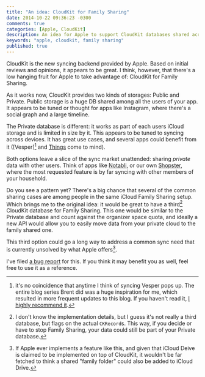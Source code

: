 ```yaml
---
title: "An idea: CloudKit for Family Sharing"
date: 2014-10-22 09:36:23 -0300
comments: true
categories: [Apple, CloudKit]
description: An idea for Apple to support CloudKit databases shared across members of your family sharing setup
keywords: "apple, cloudkit, family sharing"
published: true
---
```

CloudKit is the new syncing backend provided by Apple. Based on initial reviews and opinions, it appears to be great. I think, however, that there's a low hanging fruit for Apple to take advantage of: CloudKit for Family Sharing.

As it works now, CloudKit provides two kinds of storages: Public and Private. Public storage is a huge DB shared among all the users of your app. It appears to be tuned or thought for apps like Instagram, where there's a social graph and a large timeline.

The Private database is different: it works as part of each users iCloud storage and is limited in size by it.
This appears to be tuned to syncing across devices. It has great use cases, and several apps could benefit from it ([Vesper][^Sync] and [Things] come to mind).

Both options leave a slice of the sync market unattended: sharing _private_ data with other users. Think of apps like [Notabli], or our own [Shopster], where the most requested feature is by far syncing with other members of your household. 

Do you see a pattern yet? There's a big chance that several of the common sharing cases are among people in the same iCloud Family Sharing setup. Which brings me to the original idea: it would be great to have a third[^NotReallyThird] CloudKit database for Family Sharing. This one would be similar to the Private database and count against the organizer space quota, and ideally a new API would allow you to easily move data from your private cloud to the family shared one.

This third option could go a long way to address a common sync need that is currently unsolved by what Apple offers[^SharedDrive].

I've filed [a bug report](http://www.openradar.me/18735070) for this. If you think it may benefit you as well, feel free to use it as a reference.

[Vesper]: https://itunes.apple.com/us/app/vesper/id655895325?mt=8
[Things]: https://itunes.apple.com/us/app/things/id284971781?mt=8
[Notabli]: https://itunes.apple.com/us/app/notabli-childhood-archive/id580644870?mt=8
[Shopster]: https://itunes.apple.com/us/app/shopster-geo-learning-groceries/id613223118?mt=8

[^Sync]: it's no coincidence that anytime I think of syncing Vesper pops up. The entire blog series Brent did was a huge inspiration for me, which resulted in more frequent updates to this blog. If you haven't read it, [I highly recommend it](http://inessential.com/vespersyncdiary).

[^SharedDrive]: If Apple ever implements a feature like this, and given that iCloud Deive is claimed to be implemented on top of CloudKit, it wouldn't be far fetched to think a shared "family folder" could also be added to iCloud Drive.

[^NotReallyThird]: I don't know the implementation details, but I guess it's not really a third database, but flags on the actual `CKRecord`s. This way, if you decide or have to stop Family Sharing, your data could still be part of your Private database.